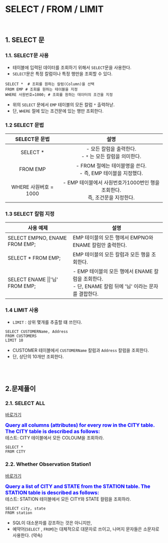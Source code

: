 # SELECT / FROM / LIMIT

<br/>

## 1. SELECT 문

### 1.1. SELECT문 사용

- 테이블에 입력된 데이터를 조회하기 위해서 `SELECT`문을 사용한다.
- `SELECT`문은 특정 칼럼이나 특정 행만을 조회할 수 있다.

```mysql
SELECT *  # 조회를 원하는 칼럼(Column)을 선택
FROM EMP # 조회를 원하는 테이블을 지정
WHERE 사원번호=1000; # 조회를 원하는 데이터의 조건을 지정
```

- 위의 `SELECT` 문에서 `EMP` 테이블의 모든 칼럼 `*` 출력하낟.
- 단, `WHERE` 절에 있는 조건문에 있는 행만 조회한다.

### 1.2 SELECT 문법

|     SELECT문 문법     |                             설명                             |
| :-------------------: | :----------------------------------------------------------: |
|       SELECT *        | - 모든 칼럼을 출력한다.<br />- `*` 는 모든 칼럼을 의미한다.  |
|       FROM EMP        | - FROM 절에는 테이블명을 쓴다.<br />- 즉, EMP 테이블을 지정했다. |
| WHERE 사원버호 = 1000 | - EMP 테이블에서 사원번호가1000번인 행을 조회한다.<br />즉, 조건문을 지정한다. |

### 1.3 SELECT 칼럼 지정

| 사용 예제                       | 설명                                                         |
| ------------------------------- | ------------------------------------------------------------ |
| SELECT EMPNO, ENAME FROM EMP;   | EMP 테이블의 모든 행에서 EMPNO와 ENAME 칼럼만 출력한다.      |
| SELECT * FROM EMP;              | EMP 테이블의 모든 칼럼과 모든 행을 조회한다.                 |
| SELECT ENAME \|\|'님' FROM EMP; | - EMP 테이블의 모든 행에서 ENAME 칼럼을 조회한다.<br />- 단, ENAME 칼럼 뒤에 '님' 이라는 문자를 결합한다. |

### 1.4 LIMIT 사용

- `LIMIT` : 상위 몇개를 추출할 떄 쓰인다.

```mysql
SELECT CUSTOMERName, Address
FROM CUSTOMERS
LIMIT 10 
```

- CUSTOMER 테이블에서 `CUSTOMERName` 칼럼과 `Address` 칼럼을 조회한다.
- 단, 상단의 10개만 조회한다.

<br/><br/>

## 2.문제풀이

### 2.1. SELECT ALL

[바로가기](https://www.hackerrank.com/challenges/select-all-sql/problem?isFullScreen=true)

<div class="alert alert-block alert-warning">
<strong><font color="blue" size="3em">Query all columns (attributes) for every row in the CITY table. The CITY table is described as follows:</font></strong><br>
테스트: CITY 테이블에서 모든 COLOUM을 조회하라.
</div>

```mysql
SELECT *
FROM CITY
```



### 2.2. Whether Observation Station1

[바로가기](https://www.hackerrank.com/challenges/weather-observation-station-1/problem?isFullScreen=true)

<div class="alert alert-block alert-warning">
<strong><font color="blue" size="3em">Query a list of CITY and STATE from the STATION table. The STATION table is described as follows:</font></strong><br>
테스트: STATION 테이블에서 모든 CITY와 STATE 컬럼을 조회하라.
</div>

```mysql
SELECT city, state
FROM station
```

- SQL이 대소문자를 강조하는 것은 아니지만,
- 예약어(`SELECT` , `FROM`)는 대체적으로 대문자로 쓰이고, 나머지 문자들은 소문자로 사용한다. (약속)